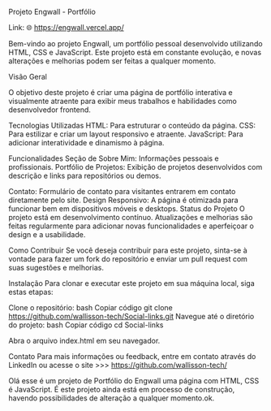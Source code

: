 Projeto Engwall - Portfólio

Link: 🌐 https://engwall.vercel.app/

Bem-vindo ao projeto Engwall, um portfólio pessoal desenvolvido utilizando HTML, CSS e JavaScript. Este projeto está em constante evolução, e novas alterações e melhorias podem ser feitas a qualquer momento.

Visão Geral

O objetivo deste projeto é criar uma página de portfólio interativa e visualmente atraente para exibir meus trabalhos e habilidades como desenvolvedor frontend.

Tecnologias Utilizadas HTML: Para estruturar o conteúdo da página. CSS: Para estilizar e criar um layout responsivo e atraente. JavaScript: Para adicionar interatividade e dinamismo à página.

Funcionalidades Seção de Sobre Mim: Informações pessoais e profissionais. Portfólio de Projetos: Exibição de projetos desenvolvidos com descrição e links para repositórios ou demos.

Contato: Formulário de contato para visitantes entrarem em contato diretamente pelo site. Design Responsivo: A página é otimizada para funcionar bem em dispositivos móveis e desktops. Status do Projeto O projeto está em desenvolvimento contínuo. Atualizações e melhorias são feitas regularmente para adicionar novas funcionalidades e aperfeiçoar o design e a usabilidade.

Como Contribuir Se você deseja contribuir para este projeto, sinta-se à vontade para fazer um fork do repositório e enviar um pull request com suas sugestões e melhorias.

Instalação Para clonar e executar este projeto em sua máquina local, siga estas etapas:

Clone o repositório: bash Copiar código git clone https://github.com/wallisson-tech/Social-links.git Navegue até o diretório do projeto: bash Copiar código cd Social-links

Abra o arquivo index.html em seu navegador.

Contato Para mais informações ou feedback, entre em contato através do LinkedIn ou acesse o site >>> https://github.com/wallisson-tech/

Olá esse é um projeto de Portfólio do Engwall uma página com HTML, CSS é JavaScript. É este projeto ainda está em processo de construção, havendo possibilidades de alteração a qualquer momento.ok.